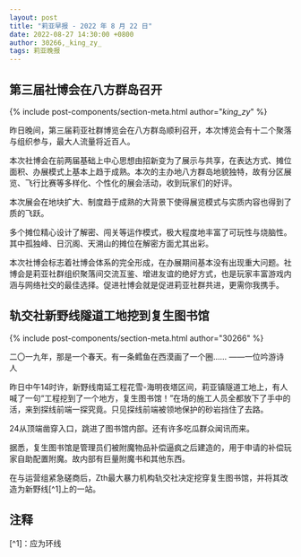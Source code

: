 ```yaml
---
layout: post
title: "莉亚早报 - 2022 年 8 月 22 日"
date: 2022-08-27 14:30:00 +0800
author: 30266,_king_zy_
tags: 莉亚晚报
---
```


## 第三届社博会在八方群岛召开

{% include post-components/section-meta.html author="_king_zy_" %}

昨日晚间，第三届莉亚社群博览会在八方群岛顺利召开，本次博览会有十二个聚落与组织参与，最大人流量将近百人。

本次社博会在前两届基础上中心思想由招新变为了展示与共享，在表达方式、摊位面积、办展模式上基本上趋于成熟。本次的主办地八方群岛地貌独特，故有分区展览、飞行比赛等多样化、个性化的展会活动，收到玩家们的好评。

本次展会在地块扩大、制度趋于成熟的大背景下使得展览模式与实质内容也得到了质的飞跃。

多个摊位精心设计了解密、闯关等运作模式，极大程度地丰富了可玩性与烧脑性。其中孤独峰、日沉阁、天溯山的摊位在解密方面尤其出彩。

本次社博会标志着社博会体系的完全形成，在办展期间基本没有出现重大问题。社博会是莉亚社群组织聚落间交流互鉴、增进友谊的绝好方式，也是玩家丰富游戏内涵与网络社交的最佳选择。促进社博会就是促进莉亚社群共进，更需你我携手。

## 轨交社新野线隧道工地挖到复生图书馆

{% include post-components/section-meta.html author="30266" %}

二〇一九年，那是一个春天。有一条鳕鱼在西漠画了一个圈……  ——一位吟游诗人

昨日中午14时许，新野线南延工程花雪-海明夜塔区间，莉亚镇隧道工地上，有人喊了一句“工程挖到了一个地方，复生图书馆！”在场的施工人员全都放下了手中的活，来到探线前端一探究竟。只见探线前端被领地保护的砂岩挡住了去路。

24从顶端凿穿入口，跳进了图书馆内部。还有许多吃瓜群众闻讯而来。

据悉，复生图书馆是管理员们被附魔物品补偿逼疯之后建造的，用于申请的补偿玩家自助配置附魔。故内部有巨量附魔书和其他东西。

在与运营组紧急磋商后，Zth最大暴力机构轨交社决定挖穿复生图书馆，并将其改造为新野线[^1]上的一站。


## 注释
[^1]：应为环线
